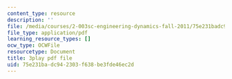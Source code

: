```yaml
---
content_type: resource
description: ''
file: /media/courses/2-003sc-engineering-dynamics-fall-2011/75e231badc942303f638be3fde46ec2d_1xJJu5p3dD0.pdf
file_type: application/pdf
learning_resource_types: []
ocw_type: OCWFile
resourcetype: Document
title: 3play pdf file
uid: 75e231ba-dc94-2303-f638-be3fde46ec2d
---
```

